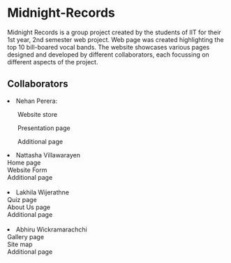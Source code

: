 # Midnight-Records

Midnight Records is a group project created by the students of IIT for their 1st year, 2nd semester web project. Web page was created highlighting the top 10 bill-boared vocal bands.
The website showcases various pages designed and developed by different collaborators, each focussing on different aspects of the project.

## Collaborators
<li>Nehan Perera:</li>
<ul>Website store</ul>
<ul>Presentation page</ul>
<ul>Additional page</ul>

<li>Nattasha Villawarayen</li>
Home page<br>
Website Form<br>
Additional page<br><br>

<li>Lakhila Wijerathne</li>
Quiz page<br>
About Us page<br>
Additional page<br><br>

<li>Abhiru Wickramarachchi</li>
Gallery page<br>
Site map<br>
Additional page
